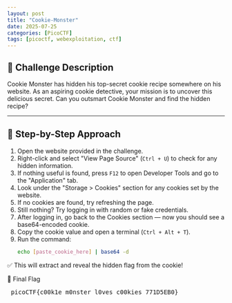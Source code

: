 ```yaml
---
layout: post
title: "Cookie-Monster"
date: 2025-07-25
categories: [PicoCTF]
tags: [picoctf, webexploitation, ctf]
---
```



## 🍪 Challenge Description

Cookie Monster has hidden his top-secret cookie recipe somewhere on his website. As an aspiring cookie detective, your mission is to uncover this delicious secret. Can you outsmart Cookie Monster and find the hidden recipe?

---

## 🧭 Step-by-Step Approach

1. Open the website provided in the challenge.  
2. Right-click and select "View Page Source" (`Ctrl + U`) to check for any hidden information.  
3. If nothing useful is found, press `F12` to open Developer Tools and go to the "Application" tab.  
4. Look under the "Storage > Cookies" section for any cookies set by the website.  
5. If no cookies are found, try refreshing the page.  
6. Still nothing? Try logging in with random or fake credentials.  
7. After logging in, go back to the Cookies section — now you should see a base64-encoded cookie.  
8. Copy the cookie value and open a terminal (`Ctrl + Alt + T`).  
9. Run the command:  
   ```bash
   echo [paste_cookie_here] | base64 -d
   ```
✅ This will extract and reveal the hidden flag from the cookie!

🎯 Final Flag
<pre> picoCTF{c00k1e_m0nster_l0ves_c00kies_771D5EB0}</pre>